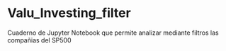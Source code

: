 # Valu_Investing_filter
Cuaderno de Jupyter Notebook que permite analizar mediante filtros las compañias del SP500 
